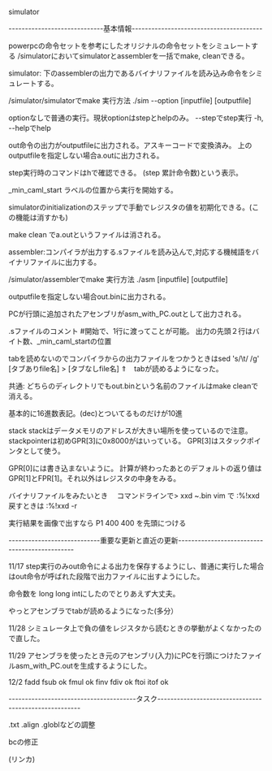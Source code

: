 simulator

-----------------------------基本情報----------------------------------------

powerpcの命令セットを参考にしたオリジナルの命令セットをシミュレートする
/simulatorにおいてsimulatorとassemblerを一括でmake, cleanできる。


simulator: 下のassemblerの出力であるバイナリファイルを読み込み命令をシミュレートする。

/simulator/simulatorでmake 
実行方法 ./sim --option [inputfile] [outputfile]

optionなしで普通の実行。現状optionはstepとhelpのみ。
--stepでstep実行
-h, --helpでhelp

out命令の出力がoutputfileに出力される。アスキーコードで変換済み。
上のoutputfileを指定しない場合a.outに出力される。

step実行時のコマンドはhで確認できる。
(step 累計命令数)という表示。

_min_caml_start ラベルの位置から実行を開始する。

simulatorのinitializationのステップで手動でレジスタの値を初期化できる。(この機能は消すかも)

make clean でa.outというファイルは消される。



assembler:コンパイラが出力する.sファイルを読み込んで,対応する機械語をバイナリファイルに出力する。

/simulator/assemblerでmake
実行方法 ./asm [inputfile] [outputfile]

outputfileを指定しない場合out.binに出力される。

PCが行頭に追加されたアセンブリがasm_with_PC.outとして出力される。

.sファイルのコメント #開始で、1行に渡ってことが可能。
出力の先頭２行はバイト数、_min_caml_startの位置


tabを読めないのでコンパイラからの出力ファイルをつかうときはsed 's/\t/ /g' [タブありfile名] > [タブなしfile名]
⇑　tabが読めるようになった。



共通:
どちらのディレクトリでもout.binという名前のファイルはmake cleanで消える。

基本的に16進数表記。(dec)とついてるものだけが10進

stack
	stackはデータメモリのアドレスが大きい場所を使っているので注意。
	stackpointerは初めGPR[3]に0x8000がはいっている。
	GPR[3]はスタックポインタとして使う。

GPR[0]には書き込まないように。
計算が終わったあとのデフォルトの返り値はGPR[1]とFPR[1]。それ以外はレジスタの中身をみる。

バイナリファイルをみたいとき　
	コマンドラインで> xxd ~.bin
	vim で :%!xxd  戻すときは :%!xxd -r

実行結果を画像で出すなら
P1 400 400 を先頭につける

----------------------------重要な更新と直近の更新----------------------------------------------

11/17
step実行のみout命令による出力を保存するようにし、普通に実行した場合はout命令が呼ばれた段階で出力ファイルに出すようにした。

命令数を long long intにしたのでとりあえず大丈夫。

やっとアセンブラでtabが読めるようになった(多分）

11/28
シミュレータ上で負の値をレジスタから読むときの挙動がよくなかったので直した。

11/29
アセンブラを使ったとき元のアセンブリ(入力)にPCを行頭につけたファイルasm_with_PC.outを生成するようにした。

12/2
fadd fsub ok
fmul ok
finv  fdiv ok
ftoi itof ok

---------------------------------------タスク------------------------------------------------------

.txt .align .globlなどの調整

bcの修正

(リンカ)
